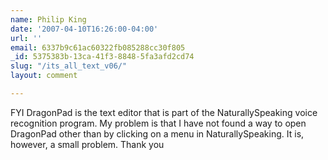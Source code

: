 ```yaml
---
name: Philip King
date: '2007-04-10T16:26:00-04:00'
url: ''
email: 6337b9c61ac60322fb085288cc30f805
_id: 5375383b-13ca-41f3-8848-5fa3afd2cd74
slug: "/its_all_text_v06/"
layout: comment

---
```


FYI DragonPad is the text editor that is part of the NaturallySpeaking voice recognition program.  My problem is that I have not found a way to open DragonPad other than by clicking on a menu in NaturallySpeaking.  It is, however, a small problem.  Thank you
